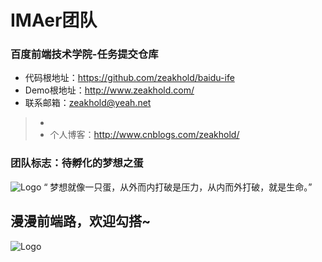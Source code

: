 # IMAer团队

### 百度前端技术学院-任务提交仓库

* 代码根地址：https://github.com/zeakhold/baidu-ife
* Demo根地址：http://www.zeakhold.com/
* 联系邮箱：zeakhold@yeah.net
<!-- 友情链接：[IMA-蛋协](http://www.ima-vida.com) -->
>*
>* 个人博客：http://www.cnblogs.com/zeakhold/

### 团队标志：待孵化的梦想之蛋
![Logo](http://www.zeakhold.com/images/logo-egg.jpg)
“ 梦想就像一只蛋，从外而内打破是压力，从内而外打破，就是生命。”



## 漫漫前端路，欢迎勾搭~
![Logo](http://www.zeakhold.com/images/ima-vida-big.jpg)
